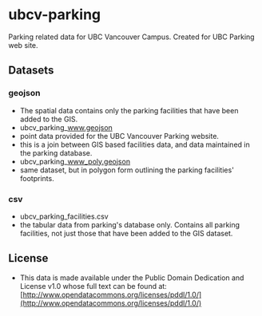 ubcv-parking
============
Parking related data for UBC Vancouver Campus. Created for UBC Parking web site. 

Datasets
--------
### geojson
* The spatial data contains only the parking facilities that have been added to the GIS.
* ubcv_parking_www.geojson
 * point data provided for the UBC Vancouver Parking website.
 * this is a join between GIS based facilities data, and data maintained in the parking database.
* ubcv_parking_www_poly.geojson
 * same dataset, but in polygon form outlining the parking facilities' footprints.
### csv
* ubcv_parking_facilities.csv
 * the tabular data from parking's database only. Contains all parking facilities, not just those that have been added to the GIS dataset.

License
-------
* This data is made available under the Public Domain Dedication and License v1.0 whose full text can be found at: [http://www.opendatacommons.org/licenses/pddl/1.0/](http://www.opendatacommons.org/licenses/pddl/1.0/)
